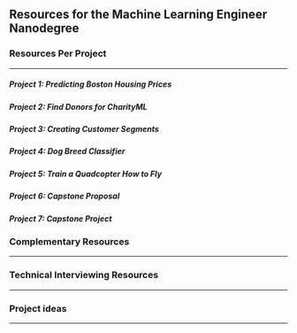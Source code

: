 ## Resources for the Machine Learning Engineer Nanodegree

### Resources Per Project

----

##### Project 1: Predicting Boston Housing Prices

##### Project 2: Find Donors for CharityML

##### Project 3: Creating Customer Segments

##### Project 4: Dog Breed Classifier

##### Project 5: Train a Quadcopter How to Fly

##### Project 6: Capstone Proposal

##### Project 7: Capstone Project




### Complementary Resources

----

### Technical Interviewing Resources

----

### Project ideas

----
